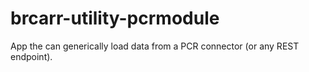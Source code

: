# brcarr-utility-pcrmodule
App the can generically load data from a PCR connector (or any REST endpoint).
